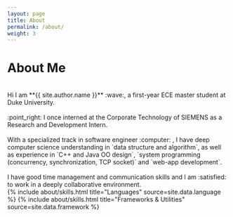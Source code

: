 ```yaml
---
layout: page
title: About
permalink: /about/
weight: 3
---
```


# **About Me**
<br>
Hi I am **{{ site.author.name }}** :wave:, a first-year ECE master student at Duke University. <br><br>
:point_right: I once interned at the Corporate Technology of SIEMENS as a Research and Development Intern. <br><br>
With a specialized track in software engineer :computer: , I have deep computer science understanding in `data structure and algorithm`, as well as experience in `C++ and Java OO design`, `system programming (concurrency, synchronization, TCP socket)` and `web-app development`. <br><br>
I have good time management and communication skills and I am :satisfied: to work in a deeply collaborative environment.

<div class="row">
{% include about/skills.html title="Languages" source=site.data.language %}
{% include about/skills.html title="Frameworks & Utilities" source=site.data.framework %}
</div>
